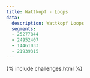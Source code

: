 ```yaml
---
title: Wattkopf - Loops
data:
  description: Wattkopf Loops
  segments: 
  - 25277844
  - 24952407
  - 14461033
  - 21939315
---
```


{% include challenges.html %}
